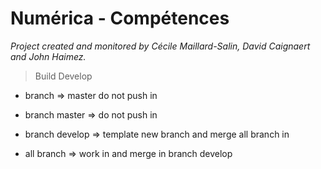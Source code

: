 # Numérica - Compétences  
*Project created and monitored by Cécile Maillard-Salin, David Caignaert and John Haimez.*   

> Build Develop


- branch => master do not push in 

- branch master => do not push in  
- branch develop => template new branch and merge all branch in
- all branch => work in and merge in branch develop 

 
 